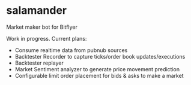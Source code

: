 # salamander
Market maker bot for Bitflyer

Work in progress. Current plans:

* Consume realtime data from pubnub sources
* Backtester Recorder to capture ticks/order book updates/executions
* Backtester replayer
* Market Sentiment analyzer to generate price movement prediction
* Configurable limit order placement for bids & asks to make a market
